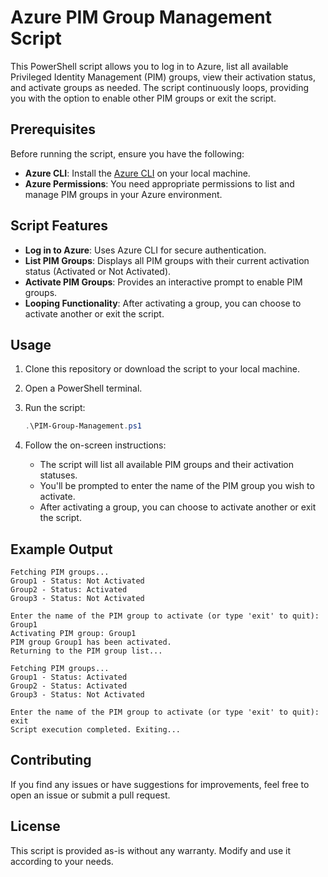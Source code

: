 # Azure PIM Group Management Script

This PowerShell script allows you to log in to Azure, list all available Privileged Identity Management (PIM) groups, view their activation status, and activate groups as needed. The script continuously loops, providing you with the option to enable other PIM groups or exit the script.

## Prerequisites

Before running the script, ensure you have the following:

- **Azure CLI**: Install the [Azure CLI](https://docs.microsoft.com/en-us/cli/azure/install-azure-cli) on your local machine.
- **Azure Permissions**: You need appropriate permissions to list and manage PIM groups in your Azure environment.

## Script Features

- **Log in to Azure**: Uses Azure CLI for secure authentication.
- **List PIM Groups**: Displays all PIM groups with their current activation status (Activated or Not Activated).
- **Activate PIM Groups**: Provides an interactive prompt to enable PIM groups.
- **Looping Functionality**: After activating a group, you can choose to activate another or exit the script.

## Usage

1. Clone this repository or download the script to your local machine.
2. Open a PowerShell terminal.
3. Run the script:

    ```powershell
    .\PIM-Group-Management.ps1
    ```

4. Follow the on-screen instructions:

    - The script will list all available PIM groups and their activation statuses.
    - You'll be prompted to enter the name of the PIM group you wish to activate.
    - After activating a group, you can choose to activate another or exit the script.

## Example Output

```plaintext
Fetching PIM groups...
Group1 - Status: Not Activated
Group2 - Status: Activated
Group3 - Status: Not Activated

Enter the name of the PIM group to activate (or type 'exit' to quit): Group1
Activating PIM group: Group1
PIM group Group1 has been activated.
Returning to the PIM group list...

Fetching PIM groups...
Group1 - Status: Activated
Group2 - Status: Activated
Group3 - Status: Not Activated

Enter the name of the PIM group to activate (or type 'exit' to quit): exit
Script execution completed. Exiting...
```

## Contributing

If you find any issues or have suggestions for improvements, feel free to open an issue or submit a pull request.

## License

This script is provided as-is without any warranty. Modify and use it according to your needs.
